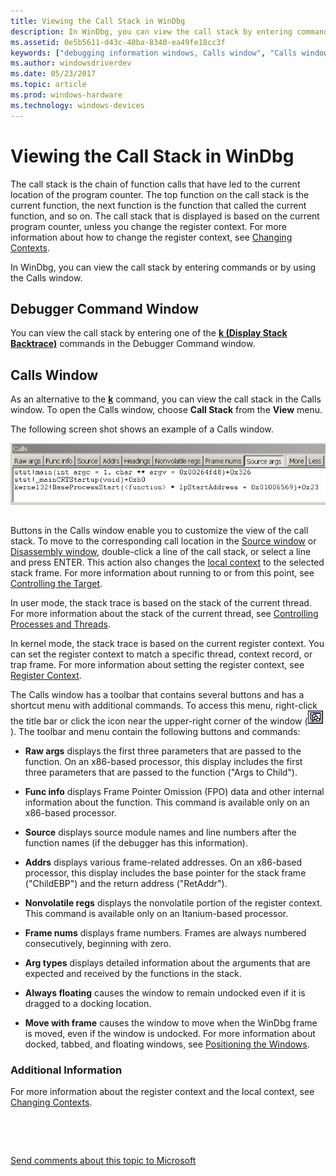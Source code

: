 ```yaml
---
title: Viewing the Call Stack in WinDbg
description: In WinDbg, you can view the call stack by entering commands or by using the Calls window.
ms.assetid: 0e5b5611-d43c-40ba-8340-ea49fe18cc3f
keywords: ["debugging information windows, Calls window", "Calls window", "call stack, Calls window"]
ms.author: windowsdriverdev
ms.date: 05/23/2017
ms.topic: article
ms.prod: windows-hardware
ms.technology: windows-devices
---
```


# Viewing the Call Stack in WinDbg


The call stack is the chain of function calls that have led to the current location of the program counter. The top function on the call stack is the current function, the next function is the function that called the current function, and so on. The call stack that is displayed is based on the current program counter, unless you change the register context. For more information about how to change the register context, see [Changing Contexts](changing-contexts.md).

In WinDbg, you can view the call stack by entering commands or by using the Calls window.

## <span id="Debugger_Command_Window"></span><span id="debugger_command_window"></span><span id="DEBUGGER_COMMAND_WINDOW"></span>Debugger Command Window


You can view the call stack by entering one of the [**k (Display Stack Backtrace)**](k--kb--kc--kd--kp--kp--kv--display-stack-backtrace-.md) commands in the Debugger Command window.

## <span id="Calls_Window"></span><span id="calls_window"></span><span id="CALLS_WINDOW"></span>Calls Window


As an alternative to the [**k**](k--kb--kc--kd--kp--kp--kv--display-stack-backtrace-.md) command, you can view the call stack in the Calls window. To open the Calls window, choose **Call Stack** from the **View** menu.

The following screen shot shows an example of a Calls window.

![screen shot of the calls window](images/window-calls.png)

## <span id="ddk_calls_window_dbg"></span><span id="DDK_CALLS_WINDOW_DBG"></span>


Buttons in the Calls window enable you to customize the view of the call stack. To move to the corresponding call location in the [Source window](source-window.md) or [Disassembly window](disassembly-window.md), double-click a line of the call stack, or select a line and press ENTER. This action also changes the [local context](changing-contexts.md#local-context) to the selected stack frame. For more information about running to or from this point, see [Controlling the Target](controlling-the-target.md).

In user mode, the stack trace is based on the stack of the current thread. For more information about the stack of the current thread, see [Controlling Processes and Threads](controlling-processes-and-threads.md).

In kernel mode, the stack trace is based on the current register context. You can set the register context to match a specific thread, context record, or trap frame. For more information about setting the register context, see [Register Context](changing-contexts.md#register-context).

The Calls window has a toolbar that contains several buttons and has a shortcut menu with additional commands. To access this menu, right-click the title bar or click the icon near the upper-right corner of the window (![screen shot of the button that displays the calls window toolbar shortcut menu](images/tbcall.png)). The toolbar and menu contain the following buttons and commands:

-   **Raw args** displays the first three parameters that are passed to the function. On an x86-based processor, this display includes the first three parameters that are passed to the function ("Args to Child").

-   **Func info** displays Frame Pointer Omission (FPO) data and other internal information about the function. This command is available only on an x86-based processor.

-   **Source** displays source module names and line numbers after the function names (if the debugger has this information).

-   **Addrs** displays various frame-related addresses. On an x86-based processor, this display includes the base pointer for the stack frame ("ChildEBP") and the return address ("RetAddr").

-   **Nonvolatile regs** displays the nonvolatile portion of the register context. This command is available only on an Itanium-based processor.

-   **Frame nums** displays frame numbers. Frames are always numbered consecutively, beginning with zero.

-   **Arg types** displays detailed information about the arguments that are expected and received by the functions in the stack.

-   **Always floating** causes the window to remain undocked even if it is dragged to a docking location.

-   **Move with frame** causes the window to move when the WinDbg frame is moved, even if the window is undocked. For more information about docked, tabbed, and floating windows, see [Positioning the Windows](positioning-the-windows.md).

### <span id="additional_information"></span><span id="ADDITIONAL_INFORMATION"></span>Additional Information

For more information about the register context and the local context, see [Changing Contexts](changing-contexts.md).

 

 

[Send comments about this topic to Microsoft](mailto:wsddocfb@microsoft.com?subject=Documentation%20feedback%20[debugger\debugger]:%20Viewing%20the%20Call%20Stack%20in%20WinDbg%20%20RELEASE:%20%285/15/2017%29&body=%0A%0APRIVACY%20STATEMENT%0A%0AWe%20use%20your%20feedback%20to%20improve%20the%20documentation.%20We%20don't%20use%20your%20email%20address%20for%20any%20other%20purpose,%20and%20we'll%20remove%20your%20email%20address%20from%20our%20system%20after%20the%20issue%20that%20you're%20reporting%20is%20fixed.%20While%20we're%20working%20to%20fix%20this%20issue,%20we%20might%20send%20you%20an%20email%20message%20to%20ask%20for%20more%20info.%20Later,%20we%20might%20also%20send%20you%20an%20email%20message%20to%20let%20you%20know%20that%20we've%20addressed%20your%20feedback.%0A%0AFor%20more%20info%20about%20Microsoft's%20privacy%20policy,%20see%20http://privacy.microsoft.com/default.aspx. "Send comments about this topic to Microsoft")




